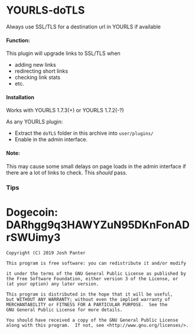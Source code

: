 # YOURLS-doTLS
Always use SSL/TLS for a destination url in YOURLS if available

#### Function:
This plugin will upgrade links to SSL/TLS when 

- adding new links
- redirecting short links
- checking link stats
- etc.

#### Installation
Works with YOURLS 1.7.3(+) or YOURLS 1.7.2(-?)

As any YOURLS plugin:

- Extract the `doTLS` folder in this archive into `user/plugins/`
- Enable in the admin interface.

#### Note:
This may cause some small delays on page loads in the admin interface if there are a lot of links to check. This _should_ pass.

### Tips
Dogecoin: DARhgg9q3HAWYZuN95DKnFonADrSWUimy3
===========================

    Copyright (C) 2019 Josh Panter

    This program is free software: you can redistribute it and/or modify

    it under the terms of the GNU General Public License as published by
    the Free Software Foundation, either version 3 of the License, or
    (at your option) any later version.

    This program is distributed in the hope that it will be useful,
    but WITHOUT ANY WARRANTY; without even the implied warranty of
    MERCHANTABILITY or FITNESS FOR A PARTICULAR PURPOSE.  See the
    GNU General Public License for more details.

    You should have received a copy of the GNU General Public License
    along with this program.  If not, see <http://www.gnu.org/licenses/>.
